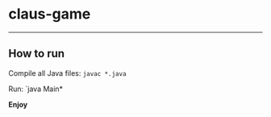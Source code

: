 # claus-game

---

## How to run

Compile all Java files:
`javac *.java`

Run:
`java Main*

**Enjoy**
